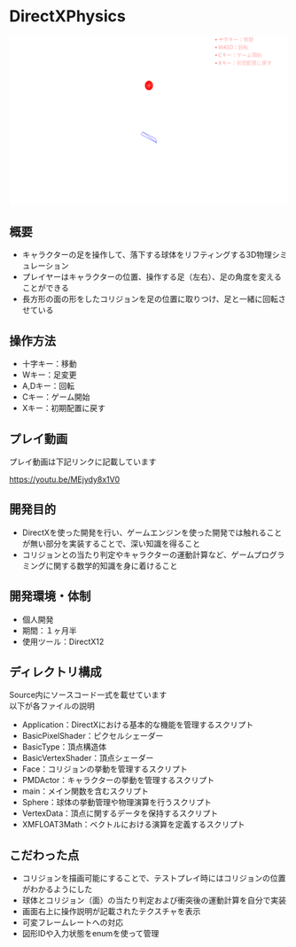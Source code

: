# DirectXPhysics
![](https://github.com/RyoyaMaejima/DirectXPhysics/blob/main/ReadmeSrc/Title.png)

## 概要
- キャラクターの足を操作して、落下する球体をリフティングする3D物理シミュレーション
- プレイヤーはキャラクターの位置、操作する足（左右）、足の角度を変えることができる
- 長方形の面の形をしたコリジョンを足の位置に取りつけ、足と一緒に回転させている

## 操作方法
- 十字キー：移動
- Wキー：足変更
- A,Dキー：回転
- Cキー：ゲーム開始
- Xキー：初期配置に戻す

## プレイ動画
プレイ動画は下記リンクに記載しています  

https://youtu.be/MEjydy8x1V0

## 開発目的
- DirectXを使った開発を行い、ゲームエンジンを使った開発では触れることが無い部分を実装することで、深い知識を得ること
- コリジョンとの当たり判定やキャラクターの運動計算など、ゲームプログラミングに関する数学的知識を身に着けること

## 開発環境・体制
- 個人開発
- 期間：１ヶ月半
- 使用ツール：DirectX12

## ディレクトリ構成
Source内にソースコード一式を載せています  
以下が各ファイルの説明

- Application：DirectXにおける基本的な機能を管理するスクリプト
- BasicPixelShader：ピクセルシェーダー
- BasicType：頂点構造体
- BasicVertexShader：頂点シェーダー
- Face：コリジョンの挙動を管理するスクリプト
- PMDActor：キャラクターの挙動を管理するスクリプト
- main：メイン関数を含むスクリプト
- Sphere：球体の挙動管理や物理演算を行うスクリプト
- VertexData：頂点に関するデータを保持するスクリプト
- XMFLOAT3Math：ベクトルにおける演算を定義するスクリプト

## こだわった点
- コリジョンを描画可能にすることで、テストプレイ時にはコリジョンの位置がわかるようにした
- 球体とコリジョン（面）の当たり判定および衝突後の運動計算を自分で実装
- 画面右上に操作説明が記載されたテクスチャを表示
- 可変フレームレートへの対応
- 図形IDや入力状態をenumを使って管理
